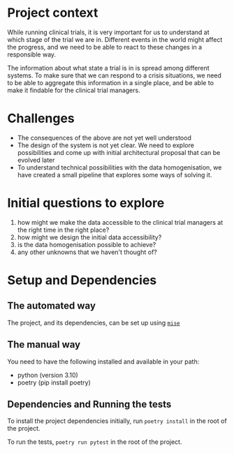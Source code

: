 # Project context

While running clinical trials, it is very important for us to understand at which stage of the trial we are in.
Different events in the world might affect the progress, and we need to be able to react to these changes in a
responsible way.

The information about what state a trial is in is spread among different systems. To make sure that we can respond
to a crisis situations, we need to be able to aggregate this information in a single place, and be able to
make it findable for the clinical trial managers.

# Challenges

* The consequences of the above are not yet well understood
* The design of the system is not yet clear. We need to explore possibilities and come up with initial architectural
  proposal that can be evolved later
* To understand technical possibilities with the data homogenisation, we have created a small pipeline that explores
  some ways of solving it.

# Initial questions to explore

1. how might we make the data accessible to the clinical trial managers at the right time in the right place?
2. how might we design the initial data accessibility?
3. is the data homogenisation possible to achieve?
4. any other unknowns that we haven't thought of?

# Setup and Dependencies

## The automated way

The project, and its dependencies, can be set up using [`mise`](https://mise.jdx.dev/)

## The manual way

You need to have the following installed and available in your path:

* python (version 3.10)
* poetry (pip install poetry)

## Dependencies and Running the tests

To install the project dependencies initially, run `poetry install` in the root of the project.

To run the tests, `poetry run pytest` in the root of the project.